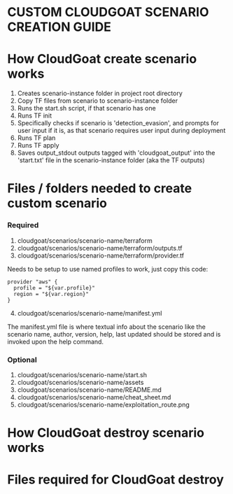 # CUSTOM CLOUDGOAT SCENARIO CREATION GUIDE

# How CloudGoat create scenario works

1. Creates scenario-instance folder in project root directory
2. Copy TF files from scenario to scenario-instance folder
3. Runs the start.sh script, if that scenario has one
4. Runs TF init
5. Specifically checks if scenario is 'detection_evasion', and prompts for user input if it is, as that scenario requires user input during deployment
6. Runs TF plan
7. Runs TF apply
8. Saves output_stdout outputs tagged with 'cloudgoat_output' into the 'start.txt' file in the scenario-instance folder (aka the TF outputs)



# Files / folders needed to create custom scenario

### Required
1. cloudgoat/scenarios/scenario-name/terraform
2. cloudgoat/scenarios/scenario-name/terraform/outputs.tf
3. cloudgoat/scenarios/scenario-name/terraform/provider.tf

Needs to be setup to use named profiles to work, just copy this code:

```
provider "aws" {
  profile = "${var.profile}"
  region = "${var.region}"
}
```
4. cloudgoat/scenarios/scenario-name/manifest.yml

The manifest.yml file is where textual info about the scenario like the scenario name, author, version, help, last updated should be stored and is invoked upon the help command.

### Optional
1. cloudgoat/scenarios/scenario-name/start.sh
2. cloudgoat/scenarios/scenario-name/assets
3. cloudgoat/scenarios/scenario-name/README.md
4. cloudgoat/scenarios/scenario-name/cheat_sheet.md
5. cloudgoat/scenarios/scenario-name/exploitation_route.png



# How CloudGoat destroy scenario works



# Files required for CloudGoat destroy